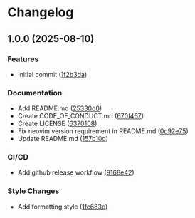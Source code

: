 # Changelog

## 1.0.0 (2025-08-10)


### Features

* Initial commit ([1f2b3da](https://github.com/Chayanon-Ninyawee/remote-lsp.nvim/commit/1f2b3da8ab008d4858b29809b115b0be400eab58))


### Documentation

* Add README.md ([25330d0](https://github.com/Chayanon-Ninyawee/remote-lsp.nvim/commit/25330d0cf212eeb3fa2400d32b8791c6381f820e))
* Create CODE_OF_CONDUCT.md ([670f467](https://github.com/Chayanon-Ninyawee/remote-lsp.nvim/commit/670f46760e4b8c1003d2a4b57225be6e651d2d59))
* Create LICENSE ([6370108](https://github.com/Chayanon-Ninyawee/remote-lsp.nvim/commit/637010827397e7e8ca1c5309350b404d726efd73))
* Fix neovim version requirement in README.md ([0c92e75](https://github.com/Chayanon-Ninyawee/remote-lsp.nvim/commit/0c92e75008e73a267d242891d8ea6d5b354c3723))
* Update README.md ([157b10d](https://github.com/Chayanon-Ninyawee/remote-lsp.nvim/commit/157b10d8ff499ba88601e69d1a643eca72c759a4))


### CI/CD

* Add github release workflow ([9168e42](https://github.com/Chayanon-Ninyawee/remote-lsp.nvim/commit/9168e4235e6856f485f24d40f51b977d74cec748))


### Style Changes

* Add formatting style ([1fc683e](https://github.com/Chayanon-Ninyawee/remote-lsp.nvim/commit/1fc683e2f38f8ea986980364d0a0bc1a17c8c581))
